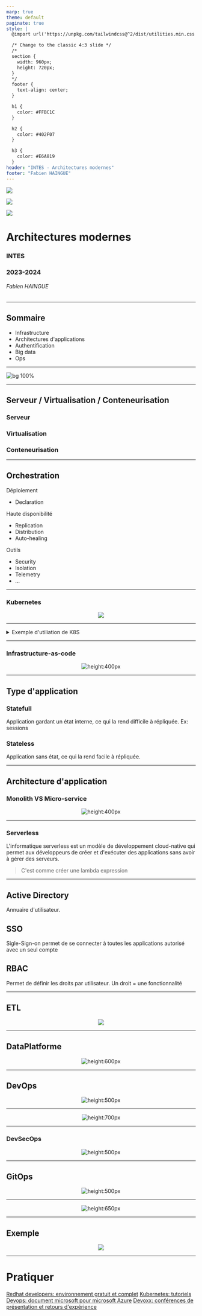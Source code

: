 ```yaml
---
marp: true
theme: default
paginate: true
style: |
  @import url('https://unpkg.com/tailwindcss@^2/dist/utilities.min.css');

  /* Change to the classic 4:3 slide */
  /*
  section {
    width: 960px;
    height: 720px;
  }
  */
  footer {
    text-align: center;
  }

  h1 {
    color: #FFBC1C
  }

  h2 {
    color: #402F07
  }

  h3 {
    color: #E6A819
  }
header: "INTES - Architectures modernes"
footer: "Fabien HAINGUE"
---
```


<!-- _header: '' -->
<!-- _footer: '' -->
<!-- _paginate: skip -->

<div class="grid grid-cols-3 grid-flow-col gap-2 text-center">
  <div class="row-span-1">

![](resources/images/IMT-logo.png)

  </div>

  <div class="row-span-1 row-start-3">
  
  ![](resources/images/cc.svg)
  </div>
  
  <div class="row-span-3 col-span-3">

![](resources/images/modern-archi-presentation.png)

# Architectures modernes

### INTES

### 2023-2024

  </div>
  
  <div class="row-span-1 row-start-3">

###### Fabien HAINGUE

  </div>
</div>

---

## Sommaire

- Infrastructure
- Architectures d'applications
- Authentification
- Big data
- Ops

---
<!-- header: 'Infrastructure' -->

![bg 100%](resources/images/docker-principes.png)

---
<!-- header: 'Infrastructure' -->

## Serveur / Virtualisation / Conteneurisation

### Serveur

### Virtualisation

### Conteneurisation

---
<!-- header: 'Infrastructure' -->

## Orchestration

Déploiement
- Declaration

Haute disponibilité
- Replication
- Distribution
- Auto-healing

Outils
- Security
- Isolation
- Telemetry
- ...

<!-- TODO add image of k8s implementation logo -->

---

### Kubernetes

<center>

![](resources/images/architecture%20-%20kubernetes.png)

</center>

---

<details>
<summary>Exemple d'utiliation de K8S</summary>

```YML
apiVersion: v1
kind: Namespace
metadata:
  name: intes
---
apiVersion: apps/v1
kind: Deployment
metadata:
  name: api-part-deployment
  namespace: intes
  labels:
    app: api-part
spec:
  selector:
    matchLabels:
      app: api-part
  template:
    metadata:
      labels:
        app: api-part
    spec:
      containers:
        - name: api-part
          image: haingue/api-part:arm64
          imagePullPolicy: "Always"
          ports:
            - containerPort: 8080
          resources:
            limits:
              memory: "128Mi"
              cpu: "500m"
---
apiVersion: autoscaling/v2beta2
kind: HorizontalPodAutoscaler
metadata:
  name: api-part-scale
  namespace: intes
spec:
  scaleTargetRef:
    apiVersion: apps/v1
    kind: Deployment
    name: api-part-deployment
  minReplicas: 1
  maxReplicas: 3
  metrics:
    - type: Resource
      resource:
        name: cpu
        target:
          type: Utilization
          averageUtilization: 80
    - type: Object
      object:
        metric:
          name: requests-per-second
        describedObject:
          apiVersion: networking.k8s.io/v1beta1
          kind: Ingress
          name: api-part-ingress
        target:
          type: Value
          value: 500
---
apiVersion: v1
kind: Service
metadata:
  name: api-part-service
  namespace: intes
  labels:
    app: api-part
spec:
  ports:
    - port: 8080
      protocol: TCP
  selector:
    app: api-part
---
apiVersion: networking.k8s.io/v1
kind: Ingress
metadata:
  name: api-part-ingress
  namespace: intes
  annotations:
    nginx.ingress.kubernetes.io/rewrite-target: /
spec:
  rules:
    - host: api-part.imt.com
      http:
        paths:
          - path: /
            pathType: Prefix
            backend:
              service:
                name: api-part-service
                port:
                  number: 8080
```
</details>

---
<!-- header: 'Infrastructure' -->

### Infrastructure-as-code

<center>

![height:400px](resources/images/infra-as-code-kubernetes.png)

</center>

---
<!-- header: 'Architectures d'applications' -->

## Type d'application
### Statefull
Application gardant un état interne, ce qui la rend difficile à répliquée.
Ex: sessions

### Stateless
Application sans état, ce qui la rend facile à répliquée.

---
<!-- header: 'Architectures d'applications' -->

## Architecture d'application
### Monolith VS Micro-service

<center>

![height:400px](resources/images/monolith-vs-microservice.jpg)

</center>

---

### Serverless
L'informatique serverless est un modèle de développement cloud-native qui permet aux développeurs de créer et d'exécuter des applications sans avoir à gérer des serveurs.

> C'est comme créer une lambda expression

---
<!-- header: 'Authentification' -->

## Active Directory
Annuaire d'utilisateur.

## SSO
Sigle-Sign-on permet de se connecter à toutes les applications autorisé avec un seul compte

## RBAC
Permet de définir les droits par utilisateur.
Un droit = une fonctionnalité

---
<!-- header: 'Big data' -->

## ETL

<center>

![](resources/images/etl.png)

</center>

---

## DataPlatforme

<center>

![height:600px](resources/images/data-platform.png)

</center>

---
<!-- header: 'Ops' -->

## DevOps

<center>

![height:500px](resources/images/devops.svg)

</center>

---

<center>

![height:700px](resources/images/devops-technologies.jpeg)

</center>

---

### DevSecOps

<center>

![height:500px](resources/images/devsecops.webp)

</center>

---

## GitOps

<center>

![height:500px](resources/images/gitops.jpg)

</center>

---

<center>

![height:650px](resources/images/gitops-technologies.webp)

</center>

--- 

## Exemple

<center>

![](resources/images/architecture-microservice.png)

</center>

---

# Pratiquer

[Redhat developers: environnement gratuit et complet](https://developers.redhat.com/)
[Kubernetes: tutoriels](https://kubernetes.io/fr/docs/tutorials/)
[Devops: document microsoft pour microsoft Azure](https://azure.microsoft.com/fr-fr/solutions/devops/tutorial)
[Devoxx: conférences de présentation et retours d'expérience](https://www.youtube.com/@DevoxxFRvideos)
